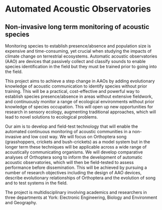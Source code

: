 
# Automated Acoustic Observatories

## Non-invasive long term monitoring of acoustic species

Monitoring species to establish presence/absence and population size is expensive and time-consuming, yet crucial when studying the impacts of climate change on terrestrial ecosystems. Automatic acoustic observatories (AAO) are devices that passively collect and classify sounds to enable species identification in the field but they must be trained prior to going into the field.

This project aims to achieve a step change in AAOs by adding evolutionary knowledge of acoustic communication to identify species without prior training. This will be a practical, cost-effective and powerful way to establish species presence/absence in areas without extensive fieldwork, and continuously monitor a range of ecological environments without prior knowledge of species occupation. This will open up new opportunities for research in sensory ecology, augmenting traditional approaches, which will lead to novel solutions to ecological problems.

Our aim is to develop and field-test technology that will enable the automated continuous monitoring of acoustic communities in a non-invasive and low cost way. We will focus on Orthoptera song (grasshoppers, crickets and bush-crickets) as a model system but in the longer term these techniques will be applicable across a wide range of acoustically communicating organisms. We will develop comparative analyses of Orthoptera song to inform the development of automatic acoustic observatories, which will then be field-tested to assess performance before dissemination. This will be achieved by pursuing a number of research objectives including the design of AAO devices, describe evolutionary relationships of Orthoptera and the evolution of song and to test systems in the field.

The project is multidisciplinary involving academics and researchers in three departments at York: Electronic Engineering, Biology and Environment and Geography.
